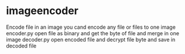 # imageencoder
Encode file in an image
you cand encode any file or files to one image 
encoder.py open file as binary and get the byte of file and merge in one image 
decoder.py open encoded file and decrypt file byte and save in decoded file
